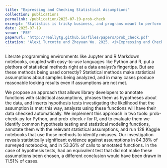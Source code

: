 ```yaml
---
title: "Expressing and Checking Statistical Assumptions"
collection: publications
permalink: /publication/2025-07-19-prob-check
excerpt: 'Statistics is tricky business, and programs meant to perform statistics do not give analysts feedback when they make mistakes. In this paper, we explore how data that does not appear to be compliant w.r.t. assumptions made by statistical methods affects the outcome of statistical tests, and propose an approach to automatically deliver feedback to analysts when such assumptions appear to be violated. <b>This paper received an ACM SIGSOFT Distinguished Paper Award!</b>'
date: 2025-07-19
venue: 'FSE'
paperurl: 'http://reallytg.github.io/files/papers/prob_check.pdf'
citation: 'Alexi Turcotte and Zheyuan Wu. 2025. <i>Expressing and Checking Statistical Assumptions.</i> Proc. ACM Softw. Eng. 2, FSE, Article FSE121 (July 2025), 24 pages. https://doi.org/10.1145/3729391'
---
```


Literate programming environments like Jupyter and R Markdown notebooks, coupled with easy-to-use languages like Python and R, put a plethora of statistical methods right at a data analyst’s fingertips. But are these methods being used correctly? Statistical methods make statistical assumptions about samples being analyzed, and in many cases produce reasonable looking results even if assumptions are not met.

We propose an approach that allows library developers to annotate functions with statistical assumptions, phrases them as hypotheses about the data, and inserts hypothesis tests investigating the likelihood that the assumption is met; this way, analysts using these functions will have their data checked automatically. We implement this approach in two tools: prob-check-py for Python, and prob-check-r for R, and to evaluate them we identify common hypothesis testing and statistical modeling functions, annotate them with the relevant statistical assumptions, and run 128 Kaggle notebooks that use those methods to identify misuses. Our investigation reveals statistically significant evidence against assumptions in 84.38% of surveyed notebooks, and in 53.36% of calls to annotated functions. In the case of hypothesis tests, had an equivalent test that did not make these assumptions been chosen, a different conclusion would have been drawn in 11.51% of cases.